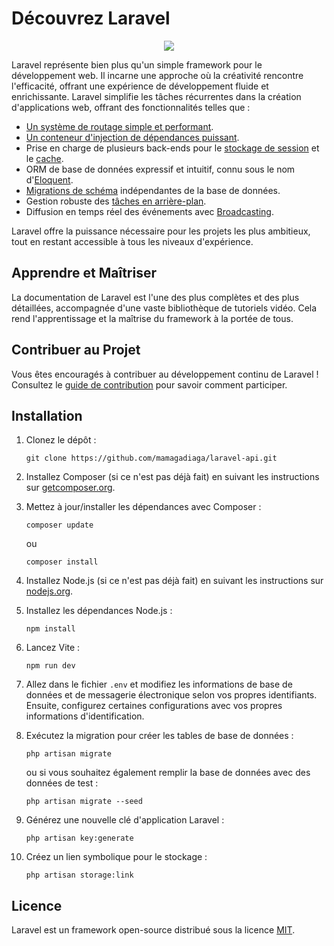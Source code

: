 # Découvrez Laravel

<p align="center"><img src="https://laravel.com/assets/img/components/logo-laravel.svg"></p>

<p align="center">

Laravel représente bien plus qu'un simple framework pour le développement web. Il incarne une approche où la créativité rencontre l'efficacité, offrant une expérience de développement fluide et enrichissante. Laravel simplifie les tâches récurrentes dans la création d'applications web, offrant des fonctionnalités telles que :

- [Un système de routage simple et performant](https://laravel.com/docs/routing).
- [Un conteneur d'injection de dépendances puissant](https://laravel.com/docs/container).
- Prise en charge de plusieurs back-ends pour le [stockage de session](https://laravel.com/docs/session) et le [cache](https://laravel.com/docs/cache).
- ORM de base de données expressif et intuitif, connu sous le nom d'[Eloquent](https://laravel.com/docs/eloquent).
- [Migrations de schéma](https://laravel.com/docs/migrations) indépendantes de la base de données.
- Gestion robuste des [tâches en arrière-plan](https://laravel.com/docs/queues).
- Diffusion en temps réel des événements avec [Broadcasting](https://laravel.com/docs/broadcasting).

Laravel offre la puissance nécessaire pour les projets les plus ambitieux, tout en restant accessible à tous les niveaux d'expérience.

## Apprendre et Maîtriser

La documentation de Laravel est l'une des plus complètes et des plus détaillées, accompagnée d'une vaste bibliothèque de tutoriels vidéo. Cela rend l'apprentissage et la maîtrise du framework à la portée de tous.

## Contribuer au Projet

Vous êtes encouragés à contribuer au développement continu de Laravel ! Consultez le [guide de contribution](https://laravel.com/docs/contributions) pour savoir comment participer.

## Installation

1. Clonez le dépôt :

    ```
    git clone https://github.com/mamagadiaga/laravel-api.git
    ```

2. Installez Composer (si ce n'est pas déjà fait) en suivant les instructions sur [getcomposer.org](https://getcomposer.org/download/).

3. Mettez à jour/installer les dépendances avec Composer :

    ```
    composer update
    ```

    ou

    ```
    composer install
    ```

4. Installez Node.js (si ce n'est pas déjà fait) en suivant les instructions sur [nodejs.org](https://nodejs.org/en/download/).

5. Installez les dépendances Node.js :

    ```
    npm install
    ```

6. Lancez Vite :

    ```
    npm run dev
    ```

7. Allez dans le fichier `.env` et modifiez les informations de base de données et de messagerie électronique selon vos propres identifiants. Ensuite, configurez certaines configurations avec vos propres informations d'identification.

8. Exécutez la migration pour créer les tables de base de données :

    ```
    php artisan migrate
    ```

    ou si vous souhaitez également remplir la base de données avec des données de test :

    ```
    php artisan migrate --seed
    ```

9. Générez une nouvelle clé d'application Laravel :

    ```
    php artisan key:generate
    ```

10. Créez un lien symbolique pour le stockage :

    ```
    php artisan storage:link
    ```

## Licence

Laravel est un framework open-source distribué sous la licence [MIT](https://opensource.org/licenses/MIT).
